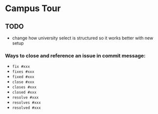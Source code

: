 # Campus Tour

## TODO

- change how university select is structured so it works better with new setup


### Ways to close and reference an issue in commit message:
- `fix #xxx`
- `fixes #xxx`
- `fixed #xxx`
- `close #xxx`
- `closes #xxx`
- `closed #xxx`
- `resolve #xxx`
- `resolves #xxx`
- `resolved #xxx`